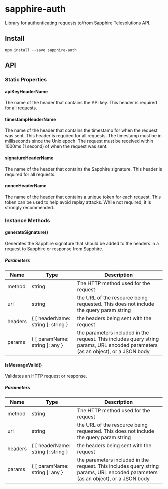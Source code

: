 # sapphire-auth
Library for authenticating requests to/from Sapphire Telesolutions API.

## Install
```
npm install --save sapphire-auth
```

## API

### Static Properties

#### apiKeyHeaderName
The name of the header that contains the API key.  This header is required for all requests.

#### timestampHeaderName
The name of the header that contains the timestamp for when the request was sent. This header is required for all requests.  The timestamp must be in milliseconds since the Unix epoch.  The request must be received within 1000ms (1 second) of when the request was sent.

#### signatureHeaderName
The name of the header that contains the Sapphire signature.  This header is required for all requests.

#### nonceHeaderName
The name of the header that contains a unique token for each request.  This token can be used to help avoid replay attacks.  While not required, it is strongly recommended.

### Instance Methods

#### generateSignature()
Generates the Sapphire signature that should be added to the headers in a request to Sapphire or response from Sapphire.

##### Parameters
| Name | Type | Description |
|------|------|-------------|
| method | string | The HTTP method used for the request |
| url | string | the URL of the resource being requested.  This does not include the query param string |
| headers | { [ headerName: string ]: string } | the headers being sent with the request |
| params | { [ paramName: string ]: any } | the parameters included in the request.  This includes query string params, URL encoded parameters (as an object), or a JSON body |

#### isMessageValid()
Validates an HTTP request or response.

##### Parameters
| Name | Type | Description |
|------|------|-------------|
| method | string | The HTTP method used for the request |
| url | string | the URL of the resource being requested.  This does not include the query param string |
| headers | { [ headerName: string ]: string } | the headers being sent with the request |
| params | { [ paramName: string ]: any } | the parameters included in the request.  This includes query string params, URL encoded parameters (as an object), or a JSON body |